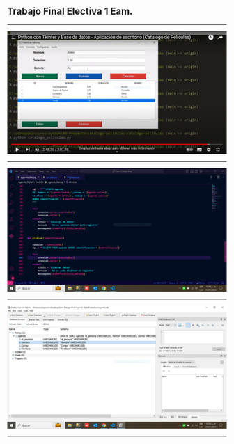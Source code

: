<h2>Trabajo Final Electiva 1 Eam.</h2>
<hr></hr>
<img src="/Agenda digital/img/Captura.PNG" alt="...">
<hr></hr>
<img src="/Agenda digital/img/CapturaVisual.PNG" alt="...">
<hr></hr>
<img src="/Agenda digital/img/CapturaBasedeDatos.PNG" alt="...">
<hr></hr>
